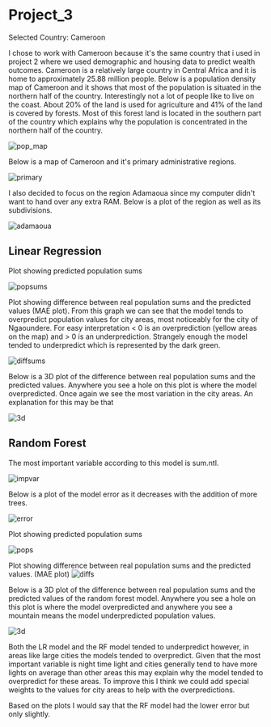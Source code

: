 # Project_3

Selected Country: Cameroon

I chose to work with Cameroon because it's the same country that i used in project 2 where we used demographic and housing data to predict wealth outcomes. 
Cameroon is a relatively large country in Central Africa and it is home to approximately 25.88 million people. Below is a population density map of Cameroon and it shows that most of the population is situated in the northern half of the country. Interestingly not a lot of people like to live on the coast. About 20% of the land is used for agriculture and 41% of the land is covered by forests. Most of this forest land is located in the southern part of the country which explains why the population is concentrated in the northern half of the country.



![pop_map](pop_map.jpeg)


Below is a map of Cameroon and it's primary administrative regions.

![primary](primary.png)

I also decided to focus on the region Adamaoua since my computer didn't want to hand over any extra RAM.
Below is a plot of the region as well as its subdivisions.

![adamaoua](adamaoua.png)


## Linear Regression

Plot showing predicted population sums

![popsums](popsums.png)


Plot showing difference between real population sums and the predicted values (MAE plot). 
From this graph we can see that the model tends to overpredict population values for city areas, most noticeably for the city of Ngaoundere.
For easy interpretation < 0 is an overprediction (yellow areas on the map) and > 0 is an underprediction.
Strangely enough the model tended to underpredict which is represented by the dark green.

![diffsums](diffsums.png)


Below is a 3D plot of the difference between real population sums and the predicted values. Anywhere you see a hole on this plot is where the model overpredicted. 
Once again we see the most variation in the city areas. An explanation for this may be that 


![3d](LR_3d.PNG)

## Random Forest

The most important variable according to this model is sum.ntl.

![impvar](forest_plot.png)

Below is a plot of the model error as it decreases with the addition of more trees.

![error](forest_error.png)


Plot showing predicted population sums

![pops](pops.png)

Plot showing difference between real population sums and the predicted values. (MAE plot)
![diffs](diffs.png)


Below is a 3D plot of the difference between real population sums and the predicted values of the random forest model. Anywhere you see a hole on this plot is where the model overpredicted and anywhere you see a mountain means the model underpredicted population values.

![3d](RF_3d.PNG)


Both the LR model and the RF model tended to underpredict however, in areas like large cities the models tended to overpredict. Given that the most important variable is night time light and cities generally tend to have more lights on average than other areas this may explain why the model tended to overpredict for these areas. To improve this I think we could add special weights to the values for city areas to help with the overpredictions.

Based on the plots I would say that the RF model had the lower error but only slightly.


